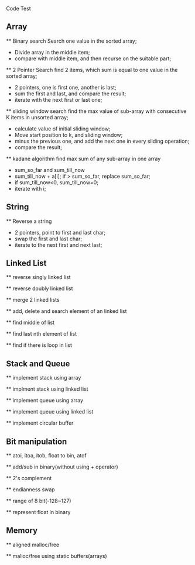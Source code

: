 Code Test

## Array

** Binary search
 Search one value in the sorted array;
* Divide array in the middle item;
* compare with middle item, and then recurse on the suitable part;

** 2 Pointer Search
find 2 items, which sum is equal to one value in the sorted array;

* 2 pointers, one is first one, another is last;
* sum the first and last, and compare the result;
* iterate with the next first or last one;

** sliding window search
find the max value of sub-array with consecutive K items in unsorted array;

* calculate value of initial sliding window;
* Move start position to k, and sliding window;
* minus the previous one, and add the next one in every sliding operation;
* compare the result;


** kadane algorithm
find max sum of any sub-array in one array
* sum_so_far and sum_till_now
* sum_till_now + a[i]; if > sum_so_far, replace sum_so_far;
* if sum_till_now<0, sum_till_now=0;
* iterate with i;


## String
** Reverse a string
* 2 pointers, point to first and last char;
* swap the first and last char;
* iterate to the next first and next last;

## Linked List

** reverse singly linked list

** reverse doubly linked list

** merge 2 linked lists

** add, delete and search element of an linked list


** find middle of list

** find last nth element of list


** find if there is loop in list


## Stack and Queue

** implement stack using array

** implment stack using linked list

** implement queue using array

** implement queue using linked list

** implement circular buffer

## Bit manipulation

** atoi, itoa, itob, float to bin, atof

** add/sub in binary(without using + operator)

** 2's complement

** endianness swap

** range of 8 bit(-128~127)

** represent float in binary

## Memory

** aligned malloc/free

** malloc/free using static buffers(arrays)

